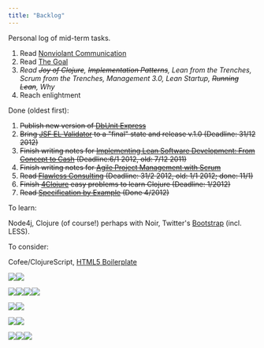 ```yaml
---
title: "Backlog"
---
```

Personal log of mid-term tasks.

1.  Read [Nonviolant Communication](www.amazon.com/Nonviolent-Communication-Language-Life-Changing-Relationships-ebook/dp/B0019O6IWU/)
2.  Read [The Goal](www.amazon.com/Goal-Process-Ongoing-Improvement-ebook/dp/B002LHRM2O/)
3.  *Read ~~Joy of Clojure~~, ~~Implementation Patterns~~, Lean from the Trenches, Scrum from the Trenches, Management 3.0, Lean Startup, ~~Running Lean~~, Why*
4.  Reach enlightment

Done (oldest first):

1.  ~~Publish new version of [DbUnit Express](http://sourceforge.net/apps/mediawiki/jeeutils/index.php?title=DbUnit_Express)~~
2.  ~~Bring [JSF EL Validator](https://github.com/jakubholynet/static-jsfexpression-validator) to a "final" state and release v.1.0 (Deadline: 31/12 2012)~~
3.  ~~Finish writing notes for [Implementing Lean Software Development: From Concept to Cash](http://www.amazon.com/exec/obidos/ASIN/0321437381/poppendieckco-20) (Deadline:6/1 2012, old: 7/12 2011)~~
4.  ~~Finish writing notes for [Agile Project Management with Scrum](http://www.amazon.com/Agile-Project-Management-Microsoft-Professional/dp/073561993X)~~
5.  ~~Read [Flawless Consulting](http://www.amazon.com/Flawless-Consulting-Guide-Getting-Expertise/dp/0470620749) (Deadline: 31/2 2012, old: 1/1 2012; done: 11/1)~~
6.  ~~Finish [4Clojure](http://www.4clojure.com/user/jakubholynet) easy problems to learn Clojure (Deadline: 1/2012)~~
7.  ~~Read [Specification by Example](http://specificationbyexample.com/) (Done 4/2012)~~

To learn:

Node4j, Clojure (of course\!) perhaps with Noir, Twitter's [Bootstrap](http://twitter.github.com/bootstrap/) (incl. LESS).

To consider:

Cofee/ClojureScript, [HTML5 Boilerplate](http://html5boilerplate.com/docs/)

<div class="linkscent-iconblock" style="float:none !important;border:0 solid #ff0000 !important;background:none repeat scroll center center transparent !important;width:auto !important;height:auto !important;display:block !important;overflow:visible !important;position:static !important;text-indent:0 !important;z-index:auto !important;max-width:none !important;min-width:0 !important;max-height:none !important;min-height:0 !important;left:auto !important;top:auto !important;bottom:auto !important;right:auto !important;line-height:16px !important;white-space:nowrap !important;margin:0!important;padding:0!important;">

![](//interclue/content/cluecore/skins/default/pixel.gif)![](//interclue/content/cluecore/skins/default/pixel.gif)

</div>

<div class="linkscent-iconblock" style="float:none !important;border:0 solid #ff0000 !important;background:none repeat scroll center center transparent !important;width:auto !important;height:auto !important;display:block !important;overflow:visible !important;position:static !important;text-indent:0 !important;z-index:auto !important;max-width:none !important;min-width:0 !important;max-height:none !important;min-height:0 !important;left:auto !important;top:auto !important;bottom:auto !important;right:auto !important;line-height:16px !important;white-space:nowrap !important;margin:0!important;padding:0!important;">

![](//interclue/content/cluecore/skins/default/pixel.gif)![](//interclue/content/cluecore/skins/default/pixel.gif)![](//interclue/content/cluecore/skins/default/pixel.gif)![](//interclue/content/cluecore/skins/default/pixel.gif)

</div>

<div class="linkscent-iconblock" style="float:none !important;border:0 solid #ff0000 !important;background:none repeat scroll center center transparent !important;width:auto !important;height:auto !important;display:block !important;overflow:visible !important;position:static !important;text-indent:0 !important;z-index:auto !important;max-width:none !important;min-width:0 !important;max-height:none !important;min-height:0 !important;left:auto !important;top:auto !important;bottom:auto !important;right:auto !important;line-height:16px !important;white-space:nowrap !important;margin:0!important;padding:0!important;">

![](//interclue/content/cluecore/skins/default/pixel.gif)![](//interclue/content/cluecore/skins/default/pixel.gif)

</div>

<div class="linkscent-iconblock" style="float:none !important;border:0 solid #ff0000 !important;background:none repeat scroll center center transparent !important;width:auto !important;height:auto !important;display:block !important;overflow:visible !important;position:static !important;text-indent:0 !important;z-index:auto !important;max-width:none !important;min-width:0 !important;max-height:none !important;min-height:0 !important;left:auto !important;top:auto !important;bottom:auto !important;right:auto !important;line-height:16px !important;white-space:nowrap !important;margin:0!important;padding:0!important;">

![](//interclue/content/cluecore/skins/default/pixel.gif)![](//interclue/content/cluecore/skins/default/pixel.gif)

</div>

<div class="linkscent-iconblock" style="float:none !important;border:0 solid #ff0000 !important;background:none repeat scroll center center transparent !important;width:auto !important;height:auto !important;display:block !important;overflow:visible !important;position:static !important;text-indent:0 !important;z-index:auto !important;max-width:none !important;min-width:0 !important;max-height:none !important;min-height:0 !important;left:auto !important;top:auto !important;bottom:auto !important;right:auto !important;line-height:16px !important;white-space:nowrap !important;margin:0!important;padding:0!important;">

![](//interclue/content/cluecore/skins/default/pixel.gif)![](//interclue/content/cluecore/skins/default/pixel.gif)![](//interclue/content/cluecore/skins/default/pixel.gif)

</div>
